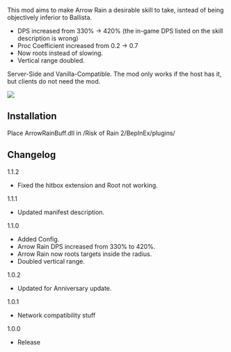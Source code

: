 This mod aims to make Arrow Rain a desirable skill to take, isntead of being objectively inferior to Ballista.

- DPS increased from 330% -> 420% (the in-game DPS listed on the skill description is wrong)
- Proc Coefficient increased from 0.2 -> 0.7
- Now roots instead of slowing.
- Vertical range doubled.

Server-Side and Vanilla-Compatible. The mod only works if the host has it, but clients do not need the mod.

[![](https://i.imgur.com/YcpzVW5.png)]()

## Installation
Place ArrowRainBuff.dll in /Risk of Rain 2/BepInEx/plugins/

## Changelog
1.1.2

- Fixed the hitbox extension and Root not working.

1.1.1

- Updated manifest description.

1.1.0

- Added Config.
- Arrow Rain DPS increased from 330% to 420%.
- Arrow Rain now roots targets inside the radius.
- Doubled vertical range.

1.0.2

- Updated for Anniversary update.

1.0.1
- Network compatibility stuff

1.0.0

- Release